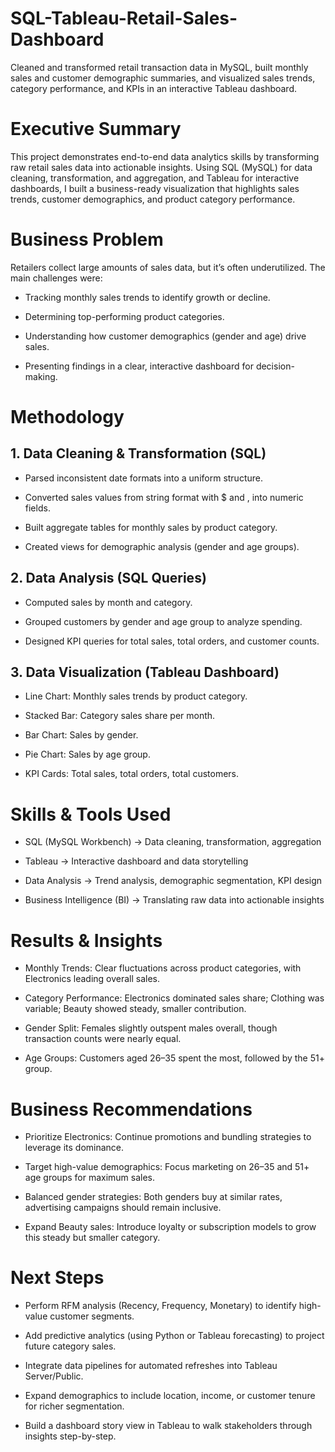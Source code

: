 # SQL-Tableau-Retail-Sales-Dashboard
Cleaned and transformed retail transaction data in MySQL, built monthly sales and customer demographic summaries, and visualized sales trends, category performance, and KPIs in an interactive Tableau dashboard.

# Executive Summary
This project demonstrates end-to-end data analytics skills by transforming raw retail sales data into actionable insights. Using SQL (MySQL) for data cleaning, transformation, and aggregation, and Tableau for interactive dashboards, I built a business-ready visualization that highlights sales trends, customer demographics, and product category performance.

# Business Problem
Retailers collect large amounts of sales data, but it’s often underutilized. The main challenges were:

- Tracking monthly sales trends to identify growth or decline. 

- Determining top-performing product categories.

- Understanding how customer demographics (gender and age) drive sales.

- Presenting findings in a clear, interactive dashboard for decision-making.

# Methodology
## 1. Data Cleaning & Transformation (SQL)

- Parsed inconsistent date formats into a uniform structure.

- Converted sales values from string format with $ and , into numeric fields.

- Built aggregate tables for monthly sales by product category.

- Created views for demographic analysis (gender and age groups).

## 2. Data Analysis (SQL Queries)

- Computed sales by month and category.

- Grouped customers by gender and age group to analyze spending.

- Designed KPI queries for total sales, total orders, and customer counts.

## 3. Data Visualization (Tableau Dashboard)

- Line Chart: Monthly sales trends by product category.

- Stacked Bar: Category sales share per month.

- Bar Chart: Sales by gender.

- Pie Chart: Sales by age group.

- KPI Cards: Total sales, total orders, total customers.

# Skills & Tools Used

- SQL (MySQL Workbench) → Data cleaning, transformation, aggregation

- Tableau → Interactive dashboard and data storytelling

- Data Analysis → Trend analysis, demographic segmentation, KPI design

- Business Intelligence (BI) → Translating raw data into actionable insights

# Results & Insights

- Monthly Trends: Clear fluctuations across product categories, with Electronics leading overall sales.

- Category Performance: Electronics dominated sales share; Clothing was variable; Beauty showed steady, smaller contribution.

- Gender Split: Females slightly outspent males overall, though transaction counts were nearly equal.

- Age Groups: Customers aged 26–35 spent the most, followed by the 51+ group.

# Business Recommendations

- Prioritize Electronics: Continue promotions and bundling strategies to leverage its dominance.

- Target high-value demographics: Focus marketing on 26–35 and 51+ age groups for maximum sales.

- Balanced gender strategies: Both genders buy at similar rates, advertising campaigns should remain inclusive.

- Expand Beauty sales: Introduce loyalty or subscription models to grow this steady but smaller category.

# Next Steps

- Perform RFM analysis (Recency, Frequency, Monetary) to identify high-value customer segments.

- Add predictive analytics (using Python or Tableau forecasting) to project future category sales.

- Integrate data pipelines for automated refreshes into Tableau Server/Public.

- Expand demographics to include location, income, or customer tenure for richer segmentation.

- Build a dashboard story view in Tableau to walk stakeholders through insights step-by-step.

